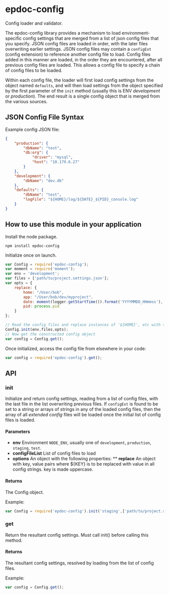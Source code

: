 # epdoc-config #

Config loader and validator.

The epdoc-config library provides a mechanism to load environment-specific config settings
that are merged from a list of json config files that you specify.
JSON config files are loaded in order, with the later files
overwriting earlier settings. JSON config files may contain a ```configExt``` (config extension)
to reference another config file to load.
Config files added in this manner are loaded, in the order they are encountered, after all previous
config files are loaded. This allows a config file to specify a chain of config files to be loaded.

Within each config file, the loader will first load config settings
from the object named ```defaults```, and will then load settings from the object specified
by the first parameter of the ```init``` method (usually this is ENV _development_ or _production_).
The end result is a single config object that is merged from the various sources.

## JSON Config File Syntax ##

Example config JSON file:

```json
{
	"production": {
		"dbName": "test",
		"db:org": {
 			"driver": "mysql",
 			"host": "10.179.6.27"
 		}
	},
	"development": {
		"dbName": "dev.db"
	},
	"defaults": {
		"dbName": "test",
		"logFile": "${HOME}/log/${DATE}_${PID}_console.log"
	}
}
```

## How to use this module in your application ##

Install the node package.

```
npm install epdoc-config
```

Initialize once on launch.

```javascript
var Config = require('epdoc-config');
var moment = require('moment');
var env = 'development';
var files = ['path/to/project.settings.json'];
var opts = {
    replace: {
        home: "/User/bob",
        app: "/User/bob/dev/myproject",
        date: moment(logger.getStartTime()).format('YYYYMMDD_HHmmss'),
        pid: process.pid
    }
};

// Read the config files and replace instances of '${HOME}', etc with the values in opts.replace 
Config.init(env,files,opts);
// Now get the constructed config object
var config = Config.get();
```


Once initialized, access the config file from elsewhere in your code:

```javascript
var config = require('epdoc-config').get();
```

## API ##

### init ###

Initialize and return config settings, reading from a list of config files, with the last
file in the list overwriting previous files.
If ```configExt``` is found to be set to a string or arrays of strings in any of the loaded config files,
then the array of all _extended config_ files will be loaded once the initial list of config files is loaded.

#### Parameters ####

* __env__ Environment ```NODE_ENV```, usually one of ```development```, ```production```, ```staging```, ```test```.
* __configFileList__ List of config files to load
* __options__ An object with the following properties:
** __replace__ An object with key, value pairs where ${KEY} is to be replaced with value in all config strings. key is made uppercase.


#### Returns #####

The Config object.

Example:

```javascript
var Config = require('epdoc-config').init('staging',['path/to/project.settings.json']);
```

### get ###

Return the resultant config settings. Must call init() before calling this method.

#### Returns #####

The resultant config settings, resolved by loading from the list of config files.

Example:

```javascript
var config = Config.get();
```

